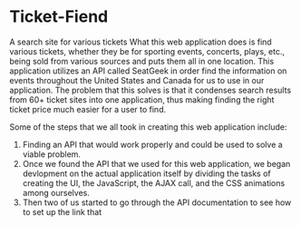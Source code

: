 # Ticket-Fiend
A search site for various tickets 
What this web application does is find various tickets, whether they be for sporting events, concerts, plays, etc., being sold from various sources and puts them all in one location. This application utilizes an API called SeatGeek in order find the information on events throughout the United States and Canada for us to use in our application. The problem that this solves is that it condenses search results from 60+ ticket sites into one application, thus making finding the right ticket price much easier for a user to find. 

Some of the steps that we all took in creating this web application include:
1. Finding an API that would work properly and could be used to solve a viable problem.
2. Once we found the API that we used for this web application, we began devlopment on the actual application itself by dividing the tasks of creating the UI, the JavaScript, the AJAX call, and the CSS animations among ourselves. 
3. Then two of us started to go through the API documentation to see how to set up the link that 
